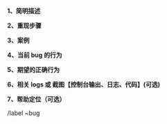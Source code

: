 **1、简明描述**
<!-- 👇 -->


**2、重现步骤**
<!-- 这个很重要 -->


**3、案例**
<!-- 建个项目或者贴上链接，可能的话还需要 账号密码 -->


**4、当前 bug 的行为**
<!-- 👇 -->


**5、期望的正确行为**
<!-- 👇 -->


**6、相关 logs 或 截图【控制台输出、日志、代码】(可选)**
<!-- 贴下 控制台输出、日志、代码。使用 代码块 ``` 格式化以便阅读 -->


**7、帮助定位（可选）**
<!-- 可以贴相关代码的行数 -->



/label ~bug
